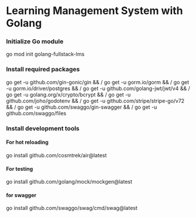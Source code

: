 # Learning Management System with Golang

### Initialize Go module
go mod init golang-fullstack-lms

### Install required packages
go get -u github.com/gin-gonic/gin && /
go get -u gorm.io/gorm && /
go get -u gorm.io/driver/postgres && /
go get -u github.com/golang-jwt/jwt/v4 && /
go get -u golang.org/x/crypto/bcrypt && /
go get -u github.com/joho/godotenv && /
go get -u github.com/stripe/stripe-go/v72 && /
go get -u github.com/swaggo/gin-swagger && /
go get -u github.com/swaggo/files

### Install development tools
#### For hot reloading
go install github.com/cosmtrek/air@latest
#### For testing
go install github.com/golang/mock/mockgen@latest
#### for swagger
go install github.com/swaggo/swag/cmd/swag@latest